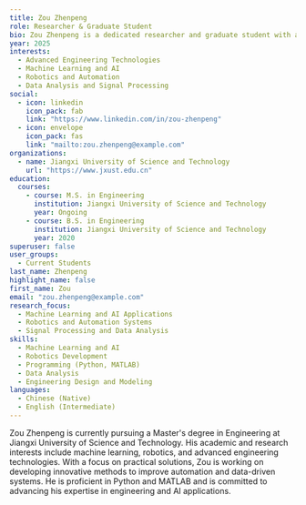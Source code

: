 ```yaml
---
title: Zou Zhenpeng
role: Researcher & Graduate Student
bio: Zou Zhenpeng is a dedicated researcher and graduate student with a keen interest in advanced technologies and their applications. With a solid foundation in engineering and a passion for problem-solving, Zou focuses on leveraging innovative methods to address complex challenges.
year: 2025
interests:
  - Advanced Engineering Technologies
  - Machine Learning and AI
  - Robotics and Automation
  - Data Analysis and Signal Processing
social:
  - icon: linkedin
    icon_pack: fab
    link: "https://www.linkedin.com/in/zou-zhenpeng"
  - icon: envelope
    icon_pack: fas
    link: "mailto:zou.zhenpeng@example.com"
organizations:
  - name: Jiangxi University of Science and Technology
    url: "https://www.jxust.edu.cn"
education:
  courses:
    - course: M.S. in Engineering
      institution: Jiangxi University of Science and Technology
      year: Ongoing
    - course: B.S. in Engineering
      institution: Jiangxi University of Science and Technology
      year: 2020
superuser: false
user_groups:
  - Current Students
last_name: Zhenpeng
highlight_name: false
first_name: Zou
email: "zou.zhenpeng@example.com"
research_focus:
  - Machine Learning and AI Applications
  - Robotics and Automation Systems
  - Signal Processing and Data Analysis
skills:
  - Machine Learning and AI
  - Robotics Development
  - Programming (Python, MATLAB)
  - Data Analysis
  - Engineering Design and Modeling
languages:
  - Chinese (Native)
  - English (Intermediate)
---
```


Zou Zhenpeng is currently pursuing a Master's degree in Engineering at Jiangxi University of Science and Technology. His academic and research interests include machine learning, robotics, and advanced engineering technologies. With a focus on practical solutions, Zou is working on developing innovative methods to improve automation and data-driven systems. He is proficient in Python and MATLAB and is committed to advancing his expertise in engineering and AI applications.
